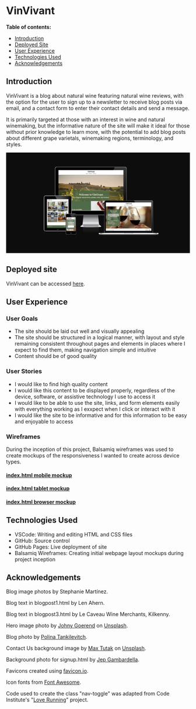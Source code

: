 # VinVivant

**Table of contents:**

 - [Introduction](#introduction)
 - [Deployed Site](#deployed-site)
 - [User Experience](#user-experience)
 - [Technologies Used](#technologies-used)
 - [Acknowledgements](#acknowledgements)


<a id=#intro></a>

## Introduction

VinVivant is a blog about natural wine featuring natural wine reviews, with the option for the user to sign up to a newsletter to receive blog posts via email, and a contact form to enter their contact details and send a message.

It is primarily targeted at those with an interest in wine and natural winemaking, but the informative nature of the site will make it ideal for those without prior knowledge to learn more, with the potential to add blog posts about different grape varietals, winemaking regions, terminology, and styles.

![VinVivant responsiveness mockup](/assets/READMEcontent/ui-responsiveness2.png)

<a id=#ghpageslink></a>

## Deployed site
VinVivant can be accessed [here](https://klchambers.github.io/VinVivant/).

<a id=#ux></a>

## User Experience
### User Goals
* The site should be laid out well and visually appealing
* The site should be structured in a logical manner, with layout and style remaining consistent throughout pages and elements in places where I expect to find them, making navigation simple and intuitive
* Content should be of good quality

### User Stories
* I would like to find high quality content
* I would like this content to be displayed properly, regardless of the device, software, or assistive technology I use to access it
* I would like to be able to use the site, links, and form elements easily with everything working as I exxpect when I click or interact with it
* I would like the site to be informative and for this information to be easy and enjoyable to access

### Wireframes

During the inception of this project, Balsamiq wireframes was used to create mockups of the responsiveness I wanted to create across device types.

#### [index.html mobile mockup](/assets/READMEcontent/wireframe1.png)
#### [index.html tablet mockup](/assets/READMEcontent/wireframe4.png)
#### [index.html browser mockup](/assets/READMEcontent/wireframe5.png)

<a id=#technologies-used></a>

## Technologies Used

* VSCode: Writing and editing HTML and CSS files
* GitHub: Source control
* GitHub Pages: Live deployment of site
* Balsamiq Wireframes: Creating initial webpage layout mockups during project inception

<a id=#acknowledgements></a>

## Acknowledgements

Blog image photos by Stephanie Martínez.

Blog text in blogpost1.html by Len Ahern.

Blog text in blogpost3.html by Le Caveau Wine Merchants, Kilkenny.

Hero image photo by [Johny Goerend](https://unsplash.com/@johnygoerend?utm_content=creditCopyText&utm_medium=referral&utm_source=unsplash) on [Unsplash](https://unsplash.com/photos/green-grass-field-during-daytime-pnigODapPek?utm_content=creditCopyText&utm_medium=referral&utm_source=unsplash).

Blog photo by [Polina Tankilevitch](https://www.pexels.com/photo/spilled-red-wine-from-a-glass-4110404/).

Contact Us background image by [Max Tutak](https://unsplash.com/@maxtutakphotography?utm_content=creditCopyText&utm_medium=referral&utm_source=unsplash) on [Unsplash](https://unsplash.com/photos/red-wine-in-clear-wine-glass--NOXMXHchEo?utm_content=creditCopyText&utm_medium=referral&utm_source=unsplash).

Background photo for signup.html by [Jep Gambardella](https://www.pexels.com/photo/hands-toasting-wine-glasses-with-red-wine-5086617/).
  
  
Favicons created using [favicon.io](https://favicon.io/).

Icon fonts from [Font Awesome](https://fontawesome.com/).

Code used to create the class "nav-toggle" was adapted from Code Institute's "[Love Running](https://github.com/Code-Institute-Solutions/love-running-v3)" project.

[def]: #tools